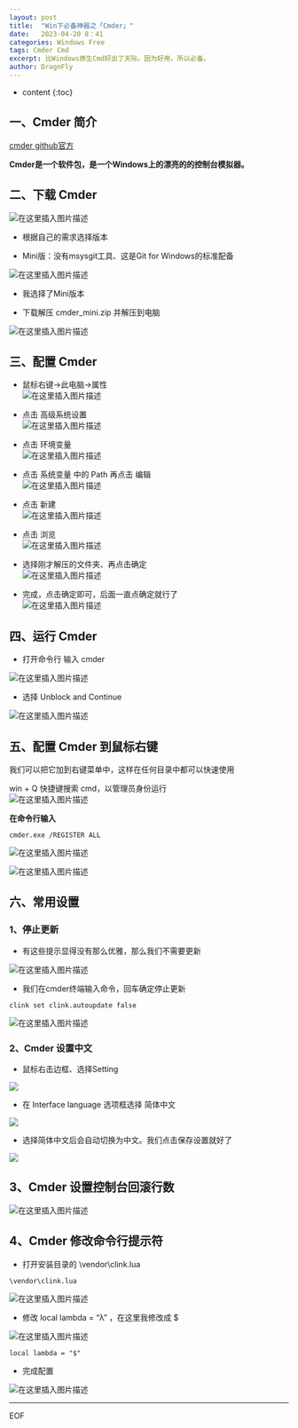 ```yaml
---
layout: post
title:  "Win下必备神器之「Cmder」"
date:   2023-04-20 8：41
categories: Windows Free
tags: Cmder Cmd
excerpt: 比Windows原生Cmd好出了天际。因为好用，所以必备。
author: DragnFly
---
```


* content
{:toc}

## 一、Cmder 简介

[cmder github官方](https://github.com/cmderdev/cmder)

**Cmder是一个软件包，是一个Windows上的漂亮的的控制台模拟器。**

## 二、下载 Cmder

![在这里插入图片描述](https://img-blog.csdnimg.cn/bdc27faaddf549a18e5085d920933622.png)

* 根据自己的需求选择版本

* Mini版：没有msysgit工具、这是Git for Windows的标准配备

![在这里插入图片描述](https://img-blog.csdnimg.cn/d871e020684548dcb2bfbbd3b7439945.png)

* 我选择了Mini版本

* 下载解压 cmder\_mini.zip 并解压到电脑

![在这里插入图片描述](https://img-blog.csdnimg.cn/f56c5728de2a4abe9e19bc27411cc452.png)

## 三、配置 Cmder

* 鼠标右键→此电脑→属性  
    ![在这里插入图片描述](https://img-blog.csdnimg.cn/80000506cad04a5d932cb6071a8606b4.png)

* 点击 高级系统设置  
    ![在这里插入图片描述](https://img-blog.csdnimg.cn/8307dd9d16664fc6b280375045e29229.png)

* 点击 环境变量  
    ![在这里插入图片描述](https://img-blog.csdnimg.cn/75e4647c98e248b7a45128d540ff2032.png)

* 点击 系统变量 中的 Path 再点击 编辑  
    ![在这里插入图片描述](https://img-blog.csdnimg.cn/326889b688694531bdc0805fae711e0b.png)

* 点击 新建  
    ![在这里插入图片描述](https://img-blog.csdnimg.cn/0e64494be364424b82e6b90ca8cf3e87.png)

* 点击 浏览  
    ![在这里插入图片描述](https://img-blog.csdnimg.cn/196240dbe45d4b7c9955f1060276abb5.png)

* 选择刚才解压的文件夹、再点击确定  
    ![在这里插入图片描述](https://img-blog.csdnimg.cn/3a8d824f8fb74539ae6deb882302b014.png)

* 完成，点击确定即可，后面一直点确定就行了  
    ![在这里插入图片描述](https://img-blog.csdnimg.cn/039078838d564416a31505c43bfca05c.png)

## 四、运行 Cmder

* 打开命令行 输入 cmder

![在这里插入图片描述](https://img-blog.csdnimg.cn/85c9ef0fb130411996cc33dabaf503d5.png)

* 选择 Unblock and Continue

![在这里插入图片描述](https://img-blog.csdnimg.cn/2474bf1a31a941a1812d5b4c86ba7b9f.png)

## 五、配置 Cmder 到鼠标右键

我们可以把它加到右键菜单中，这样在任何目录中都可以快速使用

win + Q 快捷键搜索 cmd，以管理员身份运行  
![在这里插入图片描述](https://img-blog.csdnimg.cn/514f07340ed94f32b758bb1967eb76ca.png)

**在命令行输入**

```
cmder.exe /REGISTER ALL
```

![在这里插入图片描述](https://img-blog.csdnimg.cn/8fd32a42340643b3b70e03eda2ca6d4e.png)
  
![在这里插入图片描述](https://img-blog.csdnimg.cn/d5eaca41142a4790bc444157d9a054ab.png)

## 六、常用设置

### 1、停止更新

* 有这些提示显得没有那么优雅，那么我们不需要更新

![在这里插入图片描述](https://img-blog.csdnimg.cn/4efdf0e01cb34c72b6e3981656b1aeb0.png)

* 我们在cmder终端输入命令，回车确定停止更新

```
clink set clink.autoupdate false
```

![在这里插入图片描述](https://img-blog.csdnimg.cn/63b78b83864f47198e722dd151f96ccf.png)

### 2、Cmder 设置中文

- 鼠标右击边框、选择Setting

![](https://img-blog.csdnimg.cn/47e358b6243b4ad3aab400388e1e487c.png)

- 在 Interface language 选项框选择 简体中文

![](https://img-blog.csdnimg.cn/d462c17cc1de40769392aa58584e75a9.png)

- 选择简体中文后会自动切换为中文。我们点击保存设置就好了

![](https://img-blog.csdnimg.cn/dedfc19f44544ee5b8abac613410b9cb.png)

## 3、Cmder 设置控制台回滚行数

![在这里插入图片描述](https://img-blog.csdnimg.cn/966bcaceeb89491bb1ad364c498d261e.png)

## 4、Cmder 修改命令行提示符

* 打开安装目录的 \\vendor\\clink.lua

```
\vendor\clink.lua
```

![在这里插入图片描述](https://img-blog.csdnimg.cn/cc433765affe4ad68b7143eaf4ee0285.png)

* 修改 local lambda = “λ” ，在这里我修改成 $

![在这里插入图片描述](https://img-blog.csdnimg.cn/1c70971d6e4b4f7f8c5b6e2c6996c828.png)

```
local lambda = "$"
```

* 完成配置

![在这里插入图片描述](https://img-blog.csdnimg.cn/63444f7272f54f3da0cbdac21260cd5f.png)

___
EOF